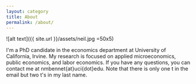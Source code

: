 ```yaml
---
layout: category
title: About
permalink: /about/
---
```


![alt text]({{ site.url }}/assets/neil.jpg =50x5)

I'm a PhD candidate in the economics department at University of California, Irvine. My research is focused on applied microeconomics, public economics, and labor economics. If you have any questions, you can contact me at nmbennet{at}uci{dot}edu. Note that there is only one t in the email but two t's in my last name.
